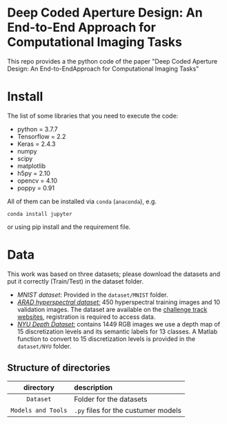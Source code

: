 # Deep Coded Aperture Design: An End-to-End Approach for Computational Imaging Tasks
This repo provides a the python code of the paper "Deep Coded Aperture Design: An End-to-EndApproach for Computational Imaging Tasks"

# Install

The list of some libraries that you need to execute the code:
- python = 3.7.7
- Tensorflow = 2.2
- Keras = 2.4.3
- numpy
- scipy
- matplotlib
- h5py = 2.10
- opencv = 4.10
- poppy = 0.91

All of them can be installed via `conda` (`anaconda`), e.g.
```
conda install jupyter
```
or using pip install and the requirement file.

# Data
This work was based on three datasets; please download the datasets and put it correctly (Train/Test) in the dataset folder.
- *MNIST dataset*: Provided in the `dataset/MNIST` folder.
- [*ARAD hyperspectral dataset:*](https://competitions.codalab.org/competitions/22225) 450 hyperspectral training images and 10 validation images. The dataset  are available on the [challenge track websites](https://competitions.codalab.org/competitions/22225), registration is required to access data.
- [*NYU Depth Dataset:*](https://cs.nyu.edu/~silberman/datasets/nyu_depth_v2.html) contains 1449 RGB images we use a depth map of 15 discretization levels and its semantic labels for 13 classes. A Matlab function to convert to 15 discretization levels is provided in the `dataset/NYU` folder. 


## Structure of directories

| directory  | description  |
| :--------: | :----------- | 
| `Dataset` | Folder for the datasets | 
| `Models and Tools`    | `.py` files for the custumer models |




